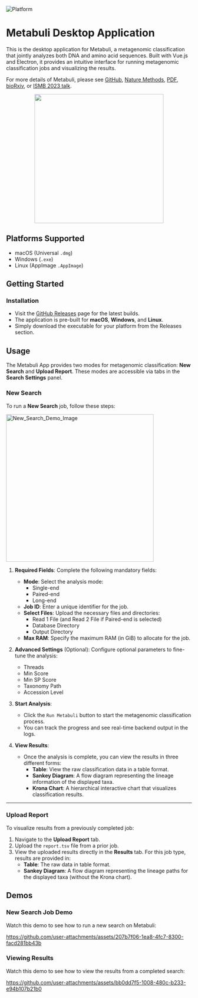 ![Platform](https://img.shields.io/badge/platform-Mac%20%7C%20Windows%20%7C%20Linux-brightgreen)

# Metabuli Desktop Application 

This is the desktop application for Metabuli, a metagenomic classification that jointly analyzes both DNA and amino acid sequences. Built with Vue.js and Electron, it provides an intuitive interface for running metagenomic classification jobs and visualizing the results.

For more details of Metabuli, please see
[GitHub](https://github.com/steineggerlab/Metabuli),
[Nature Methods](https://www.nature.com/articles/s41592-024-02273-y), 
[PDF](https://www.nature.com/articles/s41592-024-02273-y.epdf?sharing_token=je_2D5Su0-xVOSjuKSAXF9RgN0jAjWel9jnR3ZoTv0M7gE7NDF_xi_3sW8QdRiwfSJNwqaXItSoeCvr7cvcoQxKLt0oROgWc6urmki9tP80cXEuHPN0D7b4y9y3i8Yv7sZw8MxxhAj7W6p9eZE2zaK3eozdOkXvwADVfso9cXIM%3D), 
[bioRxiv](https://www.biorxiv.org/content/10.1101/2023.05.31.543018v2), or [ISMB 2023 talk](https://www.youtube.com/watch?v=vz2fuRcVwyk).
<p align="center"><img src="https://raw.githubusercontent.com/steineggerlab/Metabuli/master/.github/marv_metabuli_small.png" height="350" /></p>

## Platforms Supported

- macOS (Universal `.dmg`)
- Windows (`.exe`)
- Linux (AppImage `.AppImage`)

## Getting Started

### Installation

- Visit the [GitHub Releases](https://github.com/steineggerlab/Metabuli-App/releases) page for the latest builds.
- The application is pre-built for **macOS**, **Windows**, and **Linux**.
- Simply download the executable for your platform from the Releases section.

## Usage

The Metabuli App provides two modes for metagenomic classification: **New Search** and **Upload Report**. These modes are accessible via tabs in the **Search Settings** panel.

### New Search
To run a **New Search** job, follow these steps:

<img src="https://github.com/user-attachments/assets/e1b5dc80-5675-4c86-8068-89e043465ace" alt="New_Search_Demo_Image" height="400"/>

1. **Required Fields**: 
   Complete the following mandatory fields:
   - **Mode**: Select the analysis mode:
     - Single-end
     - Paired-end
     - Long-end
   - **Job ID**: Enter a unique identifier for the job.
   - **Select Files**: Upload the necessary files and directories:
     - Read 1 File (and Read 2 File if Paired-end is selected)
     - Database Directory
     - Output Directory
   - **Max RAM**: Specify the maximum RAM (in GiB) to allocate for the job.

2. **Advanced Settings** (Optional): 
   Configure optional parameters to fine-tune the analysis:
   - Threads
   - Min Score
   - Min SP Score
   - Taxonomy Path
   - Accession Level

3. **Start Analysis**: 
   - Click the `Run Metabuli` button to start the metagenomic classification process.
   - You can track the progress and see real-time backend output in the logs.

4. **View Results**: 
   - Once the analysis is complete, you can view the results in three different forms:
     - **Table**: View the raw classification data in a table format.
     - **Sankey Diagram**: A flow diagram representing the lineage information of the displayed taxa.
     - **Krona Chart**: A hierarchical interactive chart that visualizes classification results.
---

### Upload Report

To visualize results from a previously completed job:

1. Navigate to the **Upload Report** tab.
2. Upload the `report.tsv` file from a prior job.
3. View the uploaded results directly in the **Results** tab. For this job type, results are provided in:
   - **Table**: The raw data in table format.
   - **Sankey Diagram**: A flow diagram representing the lineage paths for the displayed taxa (without the Krona chart).


## Demos

### New Search Job Demo
Watch this demo to see how to run a new search on Metabuli:

https://github.com/user-attachments/assets/207b7f06-1ea8-4fc7-8300-facd281bb43b

### Viewing Results
Watch this demo to see how to view the results from a completed search:

https://github.com/user-attachments/assets/bb0dd7f5-1008-480c-b233-e94b107b21b0
